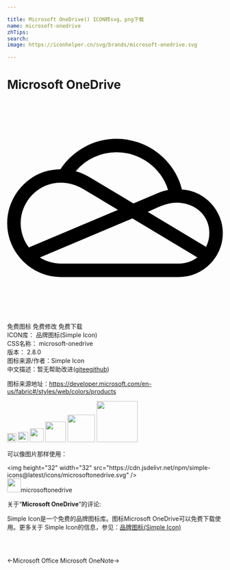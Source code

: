 ```yaml
---

title: Microsoft OneDrive() ICON转svg、png下载
name: microsoft-onedrive
zhTips: 
search: 
image: https://iconhelper.cn/svg/brands/microsoft-onedrive.svg

---
```


# Microsoft OneDrive  <small style="font-size: 60%;font-weight: 100"></small>

<div id="svg" class="svg-wrap">
<svg role="img" xmlns="http://www.w3.org/2000/svg" viewBox="0 0 24 24"><title>Microsoft OneDrive icon</title><path d="M19.453 9.95q.961.058 1.787.468.826.41 1.442 1.066.615.657.966 1.512.352.856.352 1.816 0 1.008-.387 1.893-.386.885-1.049 1.547-.662.662-1.546 1.049-.885.387-1.893.387H6q-1.242 0-2.332-.475-1.09-.475-1.904-1.29-.815-.814-1.29-1.903Q0 14.93 0 13.688q0-.985.31-1.887.311-.903.862-1.658.55-.756 1.324-1.325.774-.568 1.711-.861.434-.129.85-.187.416-.06.861-.082h.012q.515-.786 1.207-1.413.691-.627 1.5-1.066.808-.44 1.705-.668.896-.229 1.845-.229 1.278 0 2.456.417 1.177.416 2.144 1.16.967.744 1.658 1.78.692 1.038 1.008 2.28zm-7.265-4.137q-1.325 0-2.52.544-1.195.545-2.04 1.565.446.117.85.299.405.181.792.416l4.78 2.86 2.731-1.15q.27-.117.545-.204.276-.088.58-.147-.293-.937-.855-1.705-.563-.768-1.319-1.318-.755-.551-1.658-.856-.902-.304-1.886-.304zM2.414 16.395l9.914-4.184-3.832-2.297q-.586-.351-1.23-.539-.645-.188-1.325-.188-.914 0-1.722.364-.809.363-1.412.978-.604.616-.955 1.436-.352.82-.352 1.723 0 .703.234 1.423.235.721.68 1.284zm16.711 1.793q.563 0 1.078-.176.516-.176.961-.516l-7.23-4.324-10.301 4.336q.527.328 1.13.504.604.175 1.237.175zm3.012-1.852q.363-.727.363-1.523 0-.774-.293-1.407t-.791-1.072q-.498-.44-1.166-.68-.668-.24-1.406-.24-.422 0-.838.1t-.815.252q-.398.152-.785.334-.386.181-.761.345Z"/></svg>
</div>
<detail full-name='microsoft-onedrive'></detail>

<div class="detail-page">
<p>
<span><span class="badge-success badge">免费图标</span> <span class="badge-success badge">免费修改</span>  <span class="badge-success badge">免费下载</span> </span>
<br/>
<span>
ICON库：
<span class="badge-secondary badge">品牌图标(Simple Icon)</span> 
</span>
<br/>
<span>
CSS名称：
<span class="badge-secondary badge">microsoft-onedrive</span> 
</span>

<br/>
<span>
版本：
<span class="badge-secondary badge">2.8.0</span> 
</span>
<br/>
<span>图标来源/作者：<span class="badge-light badge">Simple Icon</span></span> 
<br/>
<span class="zh-detail">中文描述：暂无<span class="help-link"><span>帮助改进</span>(<a href="https://gitee.com/liuwave/icon-helper/edit/master/json/brands/microsoft-onedrive.json" target="_blank" rel="noopener noreferrer">gitee</a><a href="https://github.com/liuwave/icon-helper/edit/master/json/brands/microsoft-onedrive.json" target="_blank" rel="noopener noreferrer">github</a></span>)</span><br/>
</p>
</div><div class="description description alert alert-light"><p>图标来源地址：<a href="https://developer.microsoft.com/en-us/fabric#/styles/web/colors/products" target="_blank" rel="noopener noreferrer">https://developer.microsoft.com/en-us/fabric#/styles/web/colors/products</a></p></div>
<div class="alert alert-dark">
<img height="21" width="21" src="https://cdn.jsdelivr.net/npm/simple-icons@latest/icons/microsoftonedrive.svg" />
<img height="24" width="24" src="https://cdn.jsdelivr.net/npm/simple-icons@latest/icons/microsoftonedrive.svg" />
<img height="32" width="32" src="https://cdn.jsdelivr.net/npm/simple-icons@latest/icons/microsoftonedrive.svg" />
<img height="48" width="48" src="https://cdn.jsdelivr.net/npm/simple-icons@latest/icons/microsoftonedrive.svg" />
<img height="64" width="64" src="https://cdn.jsdelivr.net/npm/simple-icons@latest/icons/microsoftonedrive.svg" />
<img height="96" width="96" src="https://cdn.jsdelivr.net/npm/simple-icons@latest/icons/microsoftonedrive.svg" />

</div>
<div>
  <p>可以像图片那样使用：    
  </p>
  <div class="alert alert-primary" style="font-size: 14px">
    &lt;img height="32" width="32" src="https://cdn.jsdelivr.net/npm/simple-icons@latest/icons/microsoftonedrive.svg" /&gt;
    <copy-btn content='<img height="32" width="32" src="https://cdn.jsdelivr.net/npm/simple-icons@latest/icons/microsoftonedrive.svg" />'></copy-btn>
  </div>
  <div class="alert alert-secondary">
    <img height="32" width="32" src="https://cdn.jsdelivr.net/npm/simple-icons@latest/icons/microsoftonedrive.svg" />microsoftonedrive
    <copy-btn content="microsoftonedrive" btn-title="复制图标名称"></copy-btn>
  </div>
</div>
<div class="icon-detail__container">
<p>关于“<b>Microsoft OneDrive</b>”的评论:</p>
</div>
<Vssue title="关于“Microsoft OneDrive”的评论" />
<div><p>Simple Icon是一个免费的品牌图标库。图标Microsoft OneDrive可以免费下载使用。更多关于  Simple Icon的信息，参见：<a target="_blank" href="https://iconhelper.cn/brands.html">品牌图标(Simple Icon)</a>
</p></div>


<div style="padding:2rem 0 " class="page-nav"><p class="inner"><span class="prev">←<router-link to="/icon/microsoft-office.html">Microsoft Office</router-link></span> <span class="next"><router-link to="/icon/microsoft-onenote.html">Microsoft OneNote</router-link>→</span></p></div>
